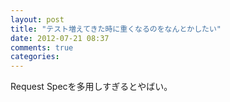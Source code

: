 ```yaml
---
layout: post
title: "テスト増えてきた時に重くなるのをなんとかしたい"
date: 2012-07-21 08:37
comments: true
categories:
---
```

Request Specを多用しすぎるとやばい。
